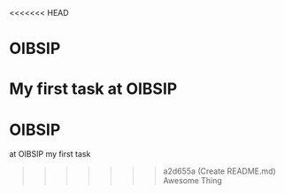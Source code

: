 <<<<<<< HEAD
# OIBSIP
My first task at OIBSIP
=======
# OIBSIP
at OIBSIP my first task
>>>>>>> a2d655a (Create README.md)
Awesome Thing
